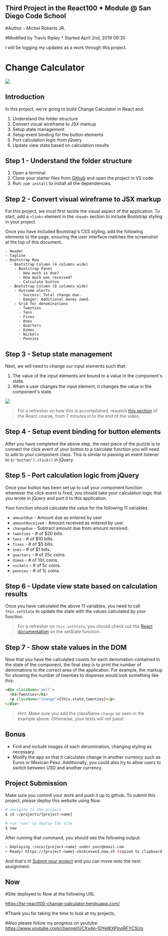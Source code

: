 


## Third Project in the React100 * Module @ San Diego Code School

#Author - Michel Roberts JR.

#Modified by Travis Ripley * Started April 2nd, 2019 09:30

I will be logging my updates as a work through this project.


# Change Calculator

![](https://i.imgur.com/Y5bWb6Z.png)

## Introduction
In this project, we're going to build Change Calculator in React and:

1. Understand the folder structure
2. Convert visual wireframe to JSX markup
3. Setup state management
4. Setup event binding for the button elements
5. Port calculation logic from jQuery
6. Update view state based on calculation results

## Step 1 - Understand the folder structure
1. Open a terminal
1. Clone your starter files from [Github](https://github.com/SanDiegoCodeSchool/react100-change-calculator) and open the project in VS code.
1. Run: `npm install` to install all the dependencies.

## Step 2 - Convert visual wireframe to JSX markup
For this project, we must first tackle the visual aspect of the application. To start, add a `<link>` element in the `<head>` section to include Bootstrap styling in your project.

Once you have included Bootstrap's CSS styling, add the following elements to the page, ensuring the user interface matches the screenshot at the top of this document.

```
- Header
- Tagline
- Bootstrap Row
  - Bootstrap Column (4 columns wide)
    - Bootstrap Panel
      - How much is due?
      - How much was received?
      - Calculate button
  - Bootstrap Column (8 columns wide)
    - Outcome alerts.
      - Success: Total change due.
      - Danger: Additional money owed.
    - Grid for denominations
      - Twenties
      - Tens
      - Fives
      - Ones
      - Quarters
      - Dimes
      - Nickels
      - Pennies
```

## Step 3 - Setup state management
Next, we will need to change our input elements such that:

1. The value of the input elements are bound to a value in the component's state.
2. When a user changes the input element, it changes the value in the component's state.

![](https://i.imgur.com/5JF6iLn.png)

> For a refresher on how this is accomplished, rewatch [this section](https://frontendmasters.com/courses/react/managing-state) of the React course, from 7 minutes in to the end of the video.

## Step 4 - Setup event binding for button elements
After you have completed the above step, the next piece of the puzzle is to connect the click event of your button to a calculate function you will need to add to your component class. This is similar to passing an event listener to `$('button').click()` in jQuery.

## Step 5 - Port calculation logic from jQuery
Once your button has been set up to call your component function whenever the click event is fired, you should take your calculation logic that you wrote in jQuery and port it to this application.

Your function should calculate the value for the following 11 variables.

- `amountDue` - Amount due as entered by user
- `amountReceived` - Amount received as entered by user.
- `changeDue` - Subtract amount due from amount received.
- `twenties` - # of $20 bills.
- `tens` - # of $10 bills.
- `fives` - # of $5 bills.
- `ones` - # of $1 bills.
- `quarters` - # of 25c coins.
- `dimes` - # of 10c coins.
- `nickels` - # of 5c coins.
- `pennies` - # of 1c coins.

## Step 6 - Update view state based on calculation results
Once you have calculated the above 11 variables, you need to call `this.setState` to update the state with the values calculated by your function.

> For a refresher on `this.setState`, you should check out the [React documentation](https://facebook.github.io/react/docs/react-component.html#setstate) on the setState function.

## Step 7 - Show state values in the DOM
Now that you have the calculated counts for each denomation contained in the state of the component, the final step is to print the number of denomations to the correct area of the application. For example, the markup for showing the number of twenties to dispense would look something like this:

```html
<div className='well'>
  <h1>Twenties</h1>
  <p className="change">{this.state.twenties}</p>
</div>
```

> Hint: Make sure you add the className `change` as seen in the example above. Otherwise, your tests will not pass!

## Bonus
- Find and include images of each denomination, changing styling as necessary.
- Modify the app so that it calculates change in another currency such as Euros or Mexican Peso. Additionally, you could also try to allow users to switch between USD and another currency.

## Project Submission

Make sure you commit your work and push it up to github.  To submit this project, please deploy this website using Now.

```bash
# navigate to the project
$ cd ~/projects/{project-name}

# run "now" to deploy the site
$ now
```

After running that command, you should see the following output:

```bash
> Deploying ~/oca/{project-name} under your@email.com
> Ready! https://{project-name}-skckceswsd.now.sh (copied to clipboard)
```

And that's it! [Submit your project](https://goo.gl/forms/wx8DLSus7s88lk043) and you can move onto the next assignment.

## Now

#Site deployed to Now at the following URL

https://tsr-react100-change-calculator.herokuapp.com/

#Thank you for taking the time to look at my projects,

#Also please follow my progress on youtube: 
https://www.youtube.com/channel/UCXv4p-lDYeWXPlnoRFYCSUg
